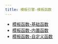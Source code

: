 ```yaml
---
title: 模板引擎-模板函数
---
```


- [模板函数-基础函数](/docs/核心组件/模板引擎/模板引擎-模板函数/模板函数-基础函数)
- [模板函数-内置函数](/docs/核心组件/模板引擎/模板引擎-模板函数/模板函数-内置函数)
- [模板函数-自定义函数](/docs/核心组件/模板引擎/模板引擎-模板函数/模板函数-自定义函数)
